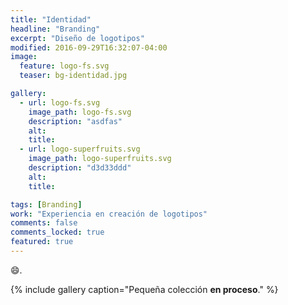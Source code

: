 ```yaml
---
title: "Identidad"
headline: "Branding"
excerpt: "Diseño de logotipos"
modified: 2016-09-29T16:32:07-04:00
image:
  feature: logo-fs.svg
  teaser: bg-identidad.jpg

gallery:
  - url: logo-fs.svg
    image_path: logo-fs.svg
    description: "asdfas"
    alt:
    title:
  - url: logo-superfruits.svg
    image_path: logo-superfruits.svg
    description: "d3d33ddd"
    alt:
    title:

tags: [Branding]
work: "Experiencia en creación de logotipos"
comments: false
comments_locked: true
featured: true
---
```


:smile:.


{% include gallery caption="Pequeña colección **en proceso**." %}
